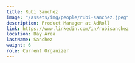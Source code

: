 ```yaml
---
title: Rubi Sanchez
image: "/assets/img/people/rubi-sanchez.jpeg"
description: Product Manager at AdRoll
link: https://www.linkedin.com/in/rubisanchez
location: Bay Area
lastName: Sanchez
weight: 6
role: Current Organizer
---
```

